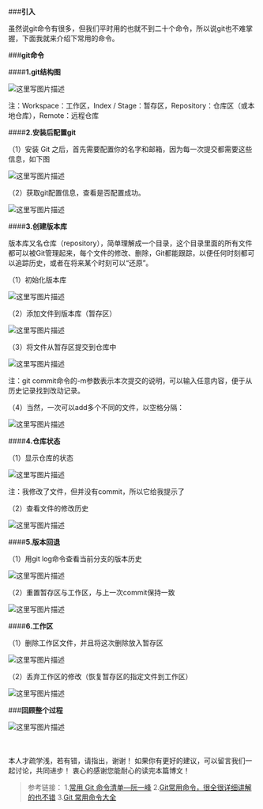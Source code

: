 ###**引入**

虽然说git命令有很多，但我们平时用的也就不到二十个命令，所以说git也不难掌握，下面我就来介绍下常用的命令。

###**git命令**

####**1.git结构图**


![这里写图片描述](http://img.blog.csdn.net/20170731201746982?watermark/2/text/aHR0cDovL2Jsb2cuY3Nkbi5uZXQvYmFpeWVfeGluZw==/font/5a6L5L2T/fontsize/400/fill/I0JBQkFCMA==/dissolve/70/gravity/SouthEast)

注：Workspace：工作区，Index / Stage：暂存区，Repository：仓库区（或本地仓库），Remote：远程仓库

####**2.安装后配置git**

（1）安装 Git 之后，首先需要配置你的名字和邮箱，因为每一次提交都需要这些信息，如下图

![这里写图片描述](http://img.blog.csdn.net/20170731202302843?watermark/2/text/aHR0cDovL2Jsb2cuY3Nkbi5uZXQvYmFpeWVfeGluZw==/font/5a6L5L2T/fontsize/400/fill/I0JBQkFCMA==/dissolve/70/gravity/SouthEast)

（2）获取git配置信息，查看是否配置成功。

![这里写图片描述](http://img.blog.csdn.net/20170731202434192?watermark/2/text/aHR0cDovL2Jsb2cuY3Nkbi5uZXQvYmFpeWVfeGluZw==/font/5a6L5L2T/fontsize/400/fill/I0JBQkFCMA==/dissolve/70/gravity/SouthEast)

####**3.创建版本库**

版本库又名仓库（repository），简单理解成一个目录，这个目录里面的所有文件都可以被Git管理起来，每个文件的修改、删除，Git都能跟踪，以便任何时刻都可以追踪历史，或者在将来某个时刻可以“还原”。

（1）初始化版本库

![这里写图片描述](http://img.blog.csdn.net/20170731203210033?watermark/2/text/aHR0cDovL2Jsb2cuY3Nkbi5uZXQvYmFpeWVfeGluZw==/font/5a6L5L2T/fontsize/400/fill/I0JBQkFCMA==/dissolve/70/gravity/SouthEast)

（2）添加文件到版本库（暂存区）

![这里写图片描述](http://img.blog.csdn.net/20170731203452708?watermark/2/text/aHR0cDovL2Jsb2cuY3Nkbi5uZXQvYmFpeWVfeGluZw==/font/5a6L5L2T/fontsize/400/fill/I0JBQkFCMA==/dissolve/70/gravity/SouthEast)

（3）将文件从暂存区提交到仓库中

![这里写图片描述](http://img.blog.csdn.net/20170731203624422?watermark/2/text/aHR0cDovL2Jsb2cuY3Nkbi5uZXQvYmFpeWVfeGluZw==/font/5a6L5L2T/fontsize/400/fill/I0JBQkFCMA==/dissolve/70/gravity/SouthEast)

注：git commit命令的-m参数表示本次提交的说明，可以输入任意内容，便于从历史记录找到改动记录。

（4）当然，一次可以add多个不同的文件，以空格分隔：

![这里写图片描述](http://img.blog.csdn.net/20170731204048089?watermark/2/text/aHR0cDovL2Jsb2cuY3Nkbi5uZXQvYmFpeWVfeGluZw==/font/5a6L5L2T/fontsize/400/fill/I0JBQkFCMA==/dissolve/70/gravity/SouthEast)


####**4.仓库状态**

（1）显示仓库的状态

![这里写图片描述](http://img.blog.csdn.net/20170731205400069?watermark/2/text/aHR0cDovL2Jsb2cuY3Nkbi5uZXQvYmFpeWVfeGluZw==/font/5a6L5L2T/fontsize/400/fill/I0JBQkFCMA==/dissolve/70/gravity/SouthEast)

注：我修改了文件，但并没有commit，所以它给我提示了

（2）查看文件的修改历史

![这里写图片描述](http://img.blog.csdn.net/20170731205257167?watermark/2/text/aHR0cDovL2Jsb2cuY3Nkbi5uZXQvYmFpeWVfeGluZw==/font/5a6L5L2T/fontsize/400/fill/I0JBQkFCMA==/dissolve/70/gravity/SouthEast)




####**5.版本回退**

（1）用git log命令查看当前分支的版本历史

![这里写图片描述](http://img.blog.csdn.net/20170731205643606?watermark/2/text/aHR0cDovL2Jsb2cuY3Nkbi5uZXQvYmFpeWVfeGluZw==/font/5a6L5L2T/fontsize/400/fill/I0JBQkFCMA==/dissolve/70/gravity/SouthEast)

（2）重置暂存区与工作区，与上一次commit保持一致

![这里写图片描述](http://img.blog.csdn.net/20170731205932372?watermark/2/text/aHR0cDovL2Jsb2cuY3Nkbi5uZXQvYmFpeWVfeGluZw==/font/5a6L5L2T/fontsize/400/fill/I0JBQkFCMA==/dissolve/70/gravity/SouthEast)

####**6.工作区**

（1）删除工作区文件，并且将这次删除放入暂存区

![这里写图片描述](http://img.blog.csdn.net/20170731210623585?watermark/2/text/aHR0cDovL2Jsb2cuY3Nkbi5uZXQvYmFpeWVfeGluZw==/font/5a6L5L2T/fontsize/400/fill/I0JBQkFCMA==/dissolve/70/gravity/SouthEast)

（2）丢弃工作区的修改（恢复暂存区的指定文件到工作区）

![这里写图片描述](http://img.blog.csdn.net/20170731210319072?watermark/2/text/aHR0cDovL2Jsb2cuY3Nkbi5uZXQvYmFpeWVfeGluZw==/font/5a6L5L2T/fontsize/400/fill/I0JBQkFCMA==/dissolve/70/gravity/SouthEast)


###**回顾整个过程**

![这里写图片描述](http://img.blog.csdn.net/20170731201635877?watermark/2/text/aHR0cDovL2Jsb2cuY3Nkbi5uZXQvYmFpeWVfeGluZw==/font/5a6L5L2T/fontsize/400/fill/I0JBQkFCMA==/dissolve/70/gravity/SouthEast)


<br>
<br>
本人才疏学浅，若有错，请指出，谢谢！ 
如果你有更好的建议，可以留言我们一起讨论，共同进步！ 
衷心的感谢您能耐心的读完本篇博文！

> 参考链接：
> 1.[常用 Git 命令清单—阮一峰](http://www.ruanyifeng.com/blog/2015/12/git-cheat-sheet.html)
> 2.[Git常用命令，很全很详细讲解的也不错](http://blog.csdn.net/afei__/article/details/51476529)
> 3.[Git 常用命令大全](http://blog.csdn.net/dengsilinming/article/details/8000622)